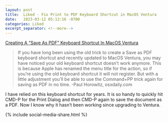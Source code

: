 ```yaml
---
layout: post
title:  Liked - Fix Print to PDF Keyboard Shortcut in MacOS Ventura
date:   2023-03-12 05:12:16 -0700
categories: Liked
excerpt_separator: <!--more-->
---
```


[Creating A “Save As PDF” Keyboard Shortcut In MacOS Ventura](https://osxdaily.com/2022/12/06/creating-a-save-as-pdf-keyboard-shortcut-in-macos-ventura/)

> If you have long been using the old trick to create a Save as PDF keyboard shortcut and recently updated to MacOS Ventura, you may have noticed your old keyboard shortcut doesn’t work anymore. <!--more--> This is because Apple has renamed the menu title for the action, so if you’re using the old keyboard shortcut it will not register. But with a little adjustment you’ll be able to use the Command+PP trick again for saving as PDF in no time. -Paul Horowitz, osxdaily.com

I have relied on this keyboard shortcut for years. It is so handy to quickly hit CMD-P for the Print Dialog and then CMD-P again to save the document as a PDF. Now I know why it hasn’t been working since upgrading to Ventura.

{% include social-media-share.html %}

<script src="https://giscus.app/client.js"
        data-repo="adamsappletech/adamsappletech.github.io"
        data-repo-id="R_kgDOK5uboQ"
        data-category="General"
        data-category-id="DIC_kwDOK5uboc4CbzPX"
        data-mapping="pathname"
        data-strict="0"
        data-reactions-enabled="1"
        data-emit-metadata="0"
        data-input-position="bottom"
        data-theme="preferred_color_scheme"
        data-lang="en"
        crossorigin="anonymous"
        async>
</script>